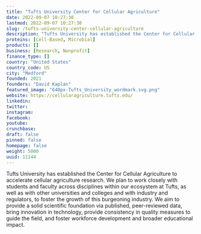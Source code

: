 ```yaml
---
title: "Tufts University Center for Cellular Agriculture"
date: 2022-09-07 10:27:30
lastmod: 2022-09-07 10:27:30
slug: /tufts-university-center-cellular-agriculture
description: "Tufts University has established the Center for Cellular Agriculture to accelerate cellular agriculture research. We plan to work closely with students and faculty across disciplines within our ecosystem at Tufts, as well as with other universities and colleges and with industry and regulators, to foster the growth of this burgeoning industry. We aim to provide a solid scientific foundation via published, peer-reviewed data, bring innovation in technology, provide consistency in quality measures to guide the field, and foster workforce development and broader educational impact."
proteins: [Cell-Based, Microbial]
products: []
business: [Research, Nonprofit]
finance_type: []
country: "United States"
country_code: US
city: "Medford"
founded: 2021
founders: "David Kaplan"
featured_image: "640px-Tufts_University_wordmark.svg.png"
website: https://cellularagriculture.tufts.edu/
linkedin: 
twitter: 
instagram: 
facebook: 
youtube: 
crunchbase: 
draft: false
pinned: false
homepage: false
weight: 5000
uuid: 11144
---
```

Tufts University has established the Center for Cellular Agriculture to accelerate cellular agriculture research. We plan to work closely with students and faculty across disciplines within our ecosystem at Tufts, as well as with other universities and colleges and with industry and regulators, to foster the growth of this burgeoning industry. We aim to provide a solid scientific foundation via published, peer-reviewed data, bring innovation in technology, provide consistency in quality measures to guide the field, and foster workforce development and broader educational impact.
